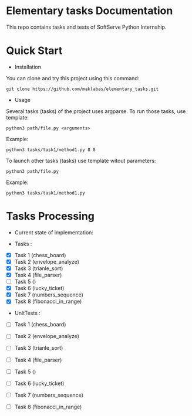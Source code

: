 Elementary tasks Documentation
============================

This repo contains tasks and tests
of SoftServe Python Internship.


Quick Start
===========

- Installation

You can clone and try this project using this command:

    git clone https://github.com/maklabas/elementary_tasks.git
    
- Usage

Several tasks (tasks) of the project uses argparse. To run those tasks, use template:

    python3 path/file.py <arguments>

Example:

    python3 tasks/task1/method1.py 8 8

To launch other tasks (tasks) use template witout parameters:

    python3 path/file.py 
   
Example:

    python3 tasks/task1/method1.py


 
Tasks Processing 
===========    

- Current state of implementation:

- Tasks :
 - [x] Task 1 (chess_board) 
 - [x] Task 2 (envelope_analyze)
 - [x] Task 3 (trianle_sort)
 - [x] Task 4 (file_parser)
 - [ ] Task 5 ()
 - [x] Task 6 (lucky_ticket)
 - [x] Task 7 (numbers_sequence)
 - [x] Task 8 (fibonacci_in_range)
  
  - UnitTests :
  - [ ] Task 1 (chess_board) 
  - [ ] Task 2 (envelope_analyze)
  - [ ] Task 3 (trianle_sort)
  - [ ] Task 4 (file_parser)
  - [ ] Task 5 ()
  - [ ] Task 6 (lucky_ticket)
  - [ ] Task 7 (numbers_sequence)
  - [ ] Task 8 (fibonacci_in_range)

